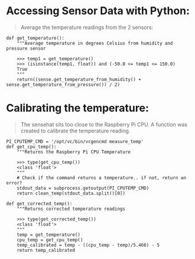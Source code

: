 # Accessing Sensor Data with Python:
> Average the temperature readings from the 2 sensors:

```python3
def get_temperature():
    """Average temperature in degrees Celsius from humidity and pressure sensor

    >>> temp1 = get_temperature()
    >>> (isinstance(temp1, float)) and (-50.0 <= temp1 <= 150.0)
    True
    """
    return((sense.get_temperature_from_humidity() + sense.get_temperature_from_pressure()) / 2)
```

# Calibrating the temperature:

> The sensehat sits too close to the Raspberry Pi CPU.
> A function was created to calibrate the temperature reading.

```python3
PI_CPUTEMP_CMD = '/opt/vc/bin/vcgencmd measure_temp'
def get_cpu_temp():
    """Returns the Raspberry Pi CPU Temperature

    >>> type(get_cpu_temp())
    <class 'float'>
    """
    # Check if the command returns a temperature.. if not, return an error?
    stdout_data = subprocess.getoutput(PI_CPUTEMP_CMD)
    return clean_temp(stdout_data.split()[0])

def get_corrected_temp():
    """Returns corrected temperature readings

    >>> type(get_corrected_temp())
    <class 'float'>
    """
    temp = get_temperature()
    cpu_temp = get_cpu_temp()
    temp_calibrated = temp - ((cpu_temp - temp)/5.466) - 5
    return temp_calibrated
```
